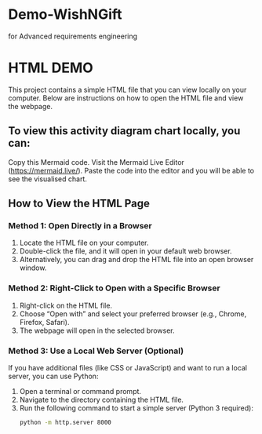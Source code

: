 # Demo-WishNGift
for Advanced requirements engineering

# HTML DEMO

This project contains a simple HTML file that you can view locally on your computer. Below are instructions on how to open the HTML file and view the webpage.

## To view this activity diagram chart locally, you can:

Copy this Mermaid code.
Visit the Mermaid Live Editor (https://mermaid.live/).
Paste the code into the editor and you will be able to see the visualised chart.

## How to View the HTML Page

### Method 1: Open Directly in a Browser
1. Locate the HTML file on your computer.
2. Double-click the file, and it will open in your default web browser.
3. Alternatively, you can drag and drop the HTML file into an open browser window.

### Method 2: Right-Click to Open with a Specific Browser
1. Right-click on the HTML file.
2. Choose “Open with” and select your preferred browser (e.g., Chrome, Firefox, Safari).
3. The webpage will open in the selected browser.

### Method 3: Use a Local Web Server (Optional)
If you have additional files (like CSS or JavaScript) and want to run a local server, you can use Python:

1. Open a terminal or command prompt.
2. Navigate to the directory containing the HTML file.
3. Run the following command to start a simple server (Python 3 required):
   ```bash
   python -m http.server 8000
